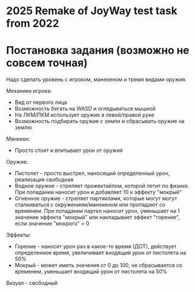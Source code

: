 # 2025 Remake of JoyWay test task from 2022

# Постановка задания (возможно не совсем точная)
Надо сделать уровень с игроком, манекеном и тремя видами оружия.

Механики игрока:
- Вид от первого лица
- Возможность бегать на WASD и оглядываться мышкой
- На ЛКМ/ПКМ использует оружие в левой/правой руке
- Возможность подбирать оружие с земли и сбрасывать оружие на землю

Манекен:
- Просто стоит и впитывает урон от оружия

Оружие:
- Пистолет - просто выстрел, наносящий определенный урон, реализация свободная
- Водное оружие - стреляет прожектайлом, которой летит по физике. При попадании наносит урон и добавляет 10 к эффекту "мокрый"
- Огненное оружие - стреляет партиклами, которые могут могут сталкиваться с окружением/манекеном или пропадают со временем. При попадании парткл наносит урон, уменьшает на 1 значение эффекта "мокрый" или накладывает эффект "горение", если значение "мокрого" = 0

Эффекты:
- Горение - наносит урон раз в какое-то время (ДОТ), действует определенное время, увеличивает входящий урон от пистолета на 50%
- Мокрый - может иметь значения от 0 до 100, не сбрасывается со временем, уменьшает входящий урон от пистолета на 50%

Визуал - свободный
